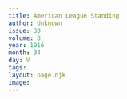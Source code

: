 ```yaml
---
title: American League Standing
author: Unknown
issue: 30
volume: 8
year: 1916
month: 34
day: V
tags:
layout: page.njk
image:
---
```


